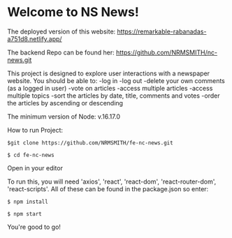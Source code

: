# Welcome to NS News!

The deployed version of this website: https://remarkable-rabanadas-a751d8.netlify.app/

The backend Repo can be found her: https://github.com/NRMSMITH/nc-news.git

This project is designed to explore user interactions with a newspaper website. You should be able to:
-log in
-log out
-delete your own comments (as a logged in user)
-vote on articles
-access multiple articles
-access multiple topics
-sort the articles by date, title, comments and votes
-order the articles by ascending or descending


The minimum version of Node: v.16.17.0

How to run Project:

`$git clone https://github.com/NRMSMITH/fe-nc-news.git`

`$ cd fe-nc-news`

Open in your editor

To run this, you will need 'axios', 'react', 'react-dom', 'react-router-dom', 'react-scripts'. All of these can be found in the package.json so enter:

`$ npm install `

`$ npm start `

You're good to go! 
